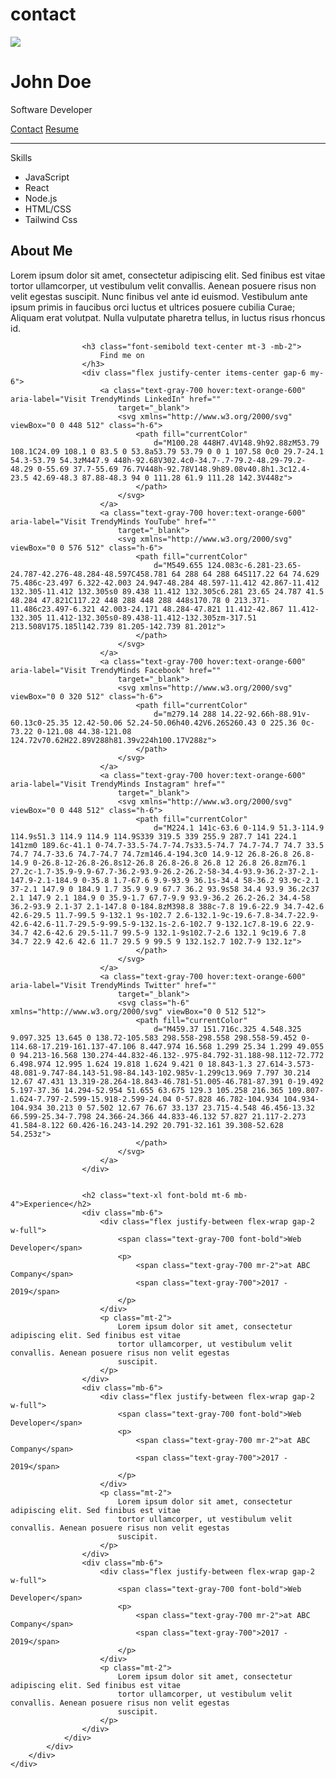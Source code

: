 # contact

<div class="bg-gray-100">
    <div class="container mx-auto py-8">
        <div class="grid grid-cols-4 sm:grid-cols-12 gap-6 px-4">
            <div class="col-span-4 sm:col-span-3">
                <div class="bg-white shadow rounded-lg p-6">
                    <div class="flex flex-col items-center">
                        <img src="https://randomuser.me/api/portraits/men/94.jpg"
                            class="w-32 h-32 bg-gray-300 rounded-full mb-4 shrink-0" />
                        <h1 class="text-xl font-bold">John Doe</h1>
                        <p class="text-gray-700">Software Developer</p>
                        <div class="mt-6 flex flex-wrap gap-4 justify-center">
                            <a href="#" class="bg-blue-500 hover:bg-blue-600 text-white py-2 px-4 rounded">Contact</a>
                            <a href="#" class="bg-gray-300 hover:bg-gray-400 text-gray-700 py-2 px-4 rounded">Resume</a>
                        </div>
                    </div>
                    <hr class="my-6 border-t border-gray-300">
                    <div class="flex flex-col">
                        <span class="text-gray-700 uppercase font-bold tracking-wider mb-2">Skills</span>
                        <ul>
                            <li class="mb-2">JavaScript</li>
                            <li class="mb-2">React</li>
                            <li class="mb-2">Node.js</li>
                            <li class="mb-2">HTML/CSS</li>
                            <li class="mb-2">Tailwind Css</li>
                        </ul>
                    </div>
                </div>
            </div>
            <div class="col-span-4 sm:col-span-9">
                <div class="bg-white shadow rounded-lg p-6">
                    <h2 class="text-xl font-bold mb-4">About Me</h2>
                    <p class="text-gray-700">Lorem ipsum dolor sit amet, consectetur adipiscing elit. Sed finibus est
                        vitae tortor ullamcorper, ut vestibulum velit convallis. Aenean posuere risus non velit egestas
                        suscipit. Nunc finibus vel ante id euismod. Vestibulum ante ipsum primis in faucibus orci luctus
                        et ultrices posuere cubilia Curae; Aliquam erat volutpat. Nulla vulputate pharetra tellus, in
                        luctus risus rhoncus id.
                    </p>

                    <h3 class="font-semibold text-center mt-3 -mb-2">
                        Find me on
                    </h3>
                    <div class="flex justify-center items-center gap-6 my-6">
                        <a class="text-gray-700 hover:text-orange-600" aria-label="Visit TrendyMinds LinkedIn" href=""
                            target="_blank">
                            <svg xmlns="http://www.w3.org/2000/svg" viewBox="0 0 448 512" class="h-6">
                                <path fill="currentColor"
                                    d="M100.28 448H7.4V148.9h92.88zM53.79 108.1C24.09 108.1 0 83.5 0 53.8a53.79 53.79 0 0 1 107.58 0c0 29.7-24.1 54.3-53.79 54.3zM447.9 448h-92.68V302.4c0-34.7-.7-79.2-48.29-79.2-48.29 0-55.69 37.7-55.69 76.7V448h-92.78V148.9h89.08v40.8h1.3c12.4-23.5 42.69-48.3 87.88-48.3 94 0 111.28 61.9 111.28 142.3V448z">
                                </path>
                            </svg>
                        </a>
                        <a class="text-gray-700 hover:text-orange-600" aria-label="Visit TrendyMinds YouTube" href=""
                            target="_blank">
                            <svg xmlns="http://www.w3.org/2000/svg" viewBox="0 0 576 512" class="h-6">
                                <path fill="currentColor"
                                    d="M549.655 124.083c-6.281-23.65-24.787-42.276-48.284-48.597C458.781 64 288 64 288 64S117.22 64 74.629 75.486c-23.497 6.322-42.003 24.947-48.284 48.597-11.412 42.867-11.412 132.305-11.412 132.305s0 89.438 11.412 132.305c6.281 23.65 24.787 41.5 48.284 47.821C117.22 448 288 448 288 448s170.78 0 213.371-11.486c23.497-6.321 42.003-24.171 48.284-47.821 11.412-42.867 11.412-132.305 11.412-132.305s0-89.438-11.412-132.305zm-317.51 213.508V175.185l142.739 81.205-142.739 81.201z">
                                </path>
                            </svg>
                        </a>
                        <a class="text-gray-700 hover:text-orange-600" aria-label="Visit TrendyMinds Facebook" href=""
                            target="_blank">
                            <svg xmlns="http://www.w3.org/2000/svg" viewBox="0 0 320 512" class="h-6">
                                <path fill="currentColor"
                                    d="m279.14 288 14.22-92.66h-88.91v-60.13c0-25.35 12.42-50.06 52.24-50.06h40.42V6.26S260.43 0 225.36 0c-73.22 0-121.08 44.38-121.08 124.72v70.62H22.89V288h81.39v224h100.17V288z">
                                </path>
                            </svg>
                        </a>
                        <a class="text-gray-700 hover:text-orange-600" aria-label="Visit TrendyMinds Instagram" href=""
                            target="_blank">
                            <svg xmlns="http://www.w3.org/2000/svg" viewBox="0 0 448 512" class="h-6">
                                <path fill="currentColor"
                                    d="M224.1 141c-63.6 0-114.9 51.3-114.9 114.9s51.3 114.9 114.9 114.9S339 319.5 339 255.9 287.7 141 224.1 141zm0 189.6c-41.1 0-74.7-33.5-74.7-74.7s33.5-74.7 74.7-74.7 74.7 33.5 74.7 74.7-33.6 74.7-74.7 74.7zm146.4-194.3c0 14.9-12 26.8-26.8 26.8-14.9 0-26.8-12-26.8-26.8s12-26.8 26.8-26.8 26.8 12 26.8 26.8zm76.1 27.2c-1.7-35.9-9.9-67.7-36.2-93.9-26.2-26.2-58-34.4-93.9-36.2-37-2.1-147.9-2.1-184.9 0-35.8 1.7-67.6 9.9-93.9 36.1s-34.4 58-36.2 93.9c-2.1 37-2.1 147.9 0 184.9 1.7 35.9 9.9 67.7 36.2 93.9s58 34.4 93.9 36.2c37 2.1 147.9 2.1 184.9 0 35.9-1.7 67.7-9.9 93.9-36.2 26.2-26.2 34.4-58 36.2-93.9 2.1-37 2.1-147.8 0-184.8zM398.8 388c-7.8 19.6-22.9 34.7-42.6 42.6-29.5 11.7-99.5 9-132.1 9s-102.7 2.6-132.1-9c-19.6-7.8-34.7-22.9-42.6-42.6-11.7-29.5-9-99.5-9-132.1s-2.6-102.7 9-132.1c7.8-19.6 22.9-34.7 42.6-42.6 29.5-11.7 99.5-9 132.1-9s102.7-2.6 132.1 9c19.6 7.8 34.7 22.9 42.6 42.6 11.7 29.5 9 99.5 9 132.1s2.7 102.7-9 132.1z">
                                </path>
                            </svg>
                        </a>
                        <a class="text-gray-700 hover:text-orange-600" aria-label="Visit TrendyMinds Twitter" href=""
                            target="_blank">
                            <svg class="h-6" xmlns="http://www.w3.org/2000/svg" viewBox="0 0 512 512">
                                <path fill="currentColor"
                                    d="M459.37 151.716c.325 4.548.325 9.097.325 13.645 0 138.72-105.583 298.558-298.558 298.558-59.452 0-114.68-17.219-161.137-47.106 8.447.974 16.568 1.299 25.34 1.299 49.055 0 94.213-16.568 130.274-44.832-46.132-.975-84.792-31.188-98.112-72.772 6.498.974 12.995 1.624 19.818 1.624 9.421 0 18.843-1.3 27.614-3.573-48.081-9.747-84.143-51.98-84.143-102.985v-1.299c13.969 7.797 30.214 12.67 47.431 13.319-28.264-18.843-46.781-51.005-46.781-87.391 0-19.492 5.197-37.36 14.294-52.954 51.655 63.675 129.3 105.258 216.365 109.807-1.624-7.797-2.599-15.918-2.599-24.04 0-57.828 46.782-104.934 104.934-104.934 30.213 0 57.502 12.67 76.67 33.137 23.715-4.548 46.456-13.32 66.599-25.34-7.798 24.366-24.366 44.833-46.132 57.827 21.117-2.273 41.584-8.122 60.426-16.243-14.292 20.791-32.161 39.308-52.628 54.253z">
                                </path>
                            </svg>
                        </a>
                    </div>


                    <h2 class="text-xl font-bold mt-6 mb-4">Experience</h2>
                    <div class="mb-6">
                        <div class="flex justify-between flex-wrap gap-2 w-full">
                            <span class="text-gray-700 font-bold">Web Developer</span>
                            <p>
                                <span class="text-gray-700 mr-2">at ABC Company</span>
                                <span class="text-gray-700">2017 - 2019</span>
                            </p>
                        </div>
                        <p class="mt-2">
                            Lorem ipsum dolor sit amet, consectetur adipiscing elit. Sed finibus est vitae
                            tortor ullamcorper, ut vestibulum velit convallis. Aenean posuere risus non velit egestas
                            suscipit.
                        </p>
                    </div>
                    <div class="mb-6">
                        <div class="flex justify-between flex-wrap gap-2 w-full">
                            <span class="text-gray-700 font-bold">Web Developer</span>
                            <p>
                                <span class="text-gray-700 mr-2">at ABC Company</span>
                                <span class="text-gray-700">2017 - 2019</span>
                            </p>
                        </div>
                        <p class="mt-2">
                            Lorem ipsum dolor sit amet, consectetur adipiscing elit. Sed finibus est vitae
                            tortor ullamcorper, ut vestibulum velit convallis. Aenean posuere risus non velit egestas
                            suscipit.
                        </p>
                    </div>
                    <div class="mb-6">
                        <div class="flex justify-between flex-wrap gap-2 w-full">
                            <span class="text-gray-700 font-bold">Web Developer</span>
                            <p>
                                <span class="text-gray-700 mr-2">at ABC Company</span>
                                <span class="text-gray-700">2017 - 2019</span>
                            </p>
                        </div>
                        <p class="mt-2">
                            Lorem ipsum dolor sit amet, consectetur adipiscing elit. Sed finibus est vitae
                            tortor ullamcorper, ut vestibulum velit convallis. Aenean posuere risus non velit egestas
                            suscipit.
                        </p>
                    </div>
                </div>
            </div>
        </div>
    </div>
</div>